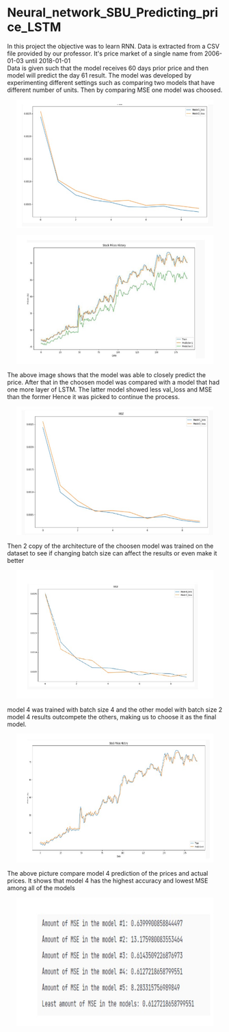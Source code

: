 # Neural_network_SBU_Predicting_price_LSTM
In this project the objective was to learn RNN.
Data is extracted from a CSV file provided by our professor. It's price market of a single name from 2006-01-03 until 2018-01-01
<br>
Data is given such that the model receives 60 days prior price and then model will predict the day 61 result.
The model was developed by experimenting different settings such as comparing two models that have different number of units.
Then by comparing MSE one model was choosed.
<p align="center">
  <img width="460" height="300" src="https://github.com/smrh1379/Neural_network_SBU/blob/Predicting_price_using_RNN_LSTM/val1.jpg">
</p>
<p align="center">
  <img width="460" height="300" src="https://github.com/smrh1379/Neural_network_SBU/blob/Predicting_price_using_RNN_LSTM/predict1.jpg">
</p>
The above image shows that the model was able to closely predict the price.
After that in the choosen model was compared with a model that had one more layer of LSTM.
The latter model showed less val_loss and MSE than the former Hence it was picked to continue the process.
<p align="center">
  <img width="460" height="300" src="https://github.com/smrh1379/Neural_network_SBU/blob/Predicting_price_using_RNN_LSTM/val2.jpg">
</p>
Then 2 copy of the architecture of the choosen model was trained on the dataset to see if changing batch size can affect the results or even make it better
<p align="center">
  <img width="460" height="300" src="https://github.com/smrh1379/Neural_network_SBU/blob/Predicting_price_using_RNN_LSTM/val3.jpg">
</p>
model 4 was trained with batch size 4 and the other model with batch size 2
<br>
model 4 results outcompete the others, making us to choose it as the final model.
<br>
<p align="center">
  <img width="460" height="300" src="https://github.com/smrh1379/Neural_network_SBU/blob/Predicting_price_using_RNN_LSTM/predict2.jpg">
</p>
The above picture compare model 4 prediction of the prices and actual prices. It shows that model 4 has the highest accuracy and lowest MSE among all of the models
<p align="center">
  <img width="460" height="300" src="https://github.com/smrh1379/Neural_network_SBU/blob/Predicting_price_using_RNN_LSTM/mse_final.jpg">
</p>
